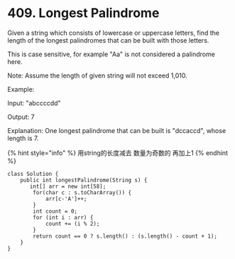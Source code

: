 # 409. Longest Palindrome

Given a string which consists of lowercase or uppercase letters, find the length of the longest palindromes that can be built with those letters.

This is case sensitive, for example "Aa" is not considered a palindrome here.

Note: Assume the length of given string will not exceed 1,010.

Example:

Input: "abccccdd"

Output: 7

Explanation: One longest palindrome that can be built is "dccaccd", whose length is 7.

{% hint style="info" %}
用string的长度减去 数量为奇数的 再加上1
{% endhint %}

```text
class Solution {
    public int longestPalindrome(String s) {
       int[] arr = new int[58];
        for(char c : s.toCharArray()) {
            arr[c-'A']++;
        }
        int count = 0;
        for (int i : arr) {
            count += (i % 2);
        }
        return count == 0 ? s.length() : (s.length() - count + 1);
    }
}
```







